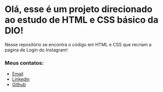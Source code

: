 # Olá, esse é um projeto direcionado ao estudo de HTML e CSS básico da DIO!

Nesse repositório se encontra o código em HTML e CSS que recriam a pagina de Login do Instagram!

### Meus contatos:

* [Email](dhiegolira11@gmail.com/)
* [Linkedin](https://www.linkedin.com/in/dhiego-lira-7291b521a/)
* [Github](https://www.github.com/dhLra)

